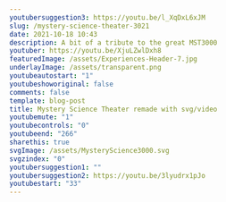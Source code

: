 ```yaml
---
youtubersuggestion3: https://youtu.be/l_XqDxL6xJM
slug: /mystery-science-theater-3021
date: 2021-10-18 10:43
description: A bit of a tribute to the great MST3000
youtuber: https://youtu.be/XjuLZwlDxh8
featuredImage: /assets/Experiences-Header-7.jpg
underlayImage: /assets/transparent.png
youtubeautostart: "1"
youtubeshoworiginal: false
comments: false
template: blog-post
title: Mystery Science Theater remade with svg/video
youtubemute: "1"
youtubecontrols: "0"
youtubeend: "266"
sharethis: true
svgImage: /assets/MysteryScience3000.svg
svgzindex: "0"
youtubersuggestion1: ""
youtubersuggestion2: https://youtu.be/3lyudrx1pJo
youtubestart: "33"
---
```

